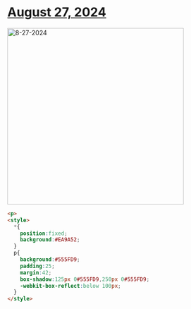 # [August 27, 2024](https://cssbattle.dev/play/HTmi4LvEjD06HQNeiFOz)

<img src="https://firebasestorage.googleapis.com/v0/b/cssbattleapp.appspot.com/o/user%2Fe6YbeBahWNPT7VpE2rE2p85byxa2%2Ftargets%2Ftarget_gUE4cb5@2x.png?alt=media" width="400" alt="8-27-2024" />

```html
<p>
<style>
  *{
    position:fixed;
    background:#EA9A52;
  }
  p{
    background:#555FD9;
    padding:25;
    margin:42;
    box-shadow:125px 0#555FD9,250px 0#555FD9;
    -webkit-box-reflect:below 100px;
  }
</style>
```
